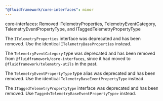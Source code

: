 ```yaml
---
"@fluidframework/core-interfaces": minor
---
```


core-interfaces: Removed ITelemetryProperties, TelemetryEventCategory, TelemetryEventPropertyType, and ITaggedTelemetryPropertyType

The `ITelemetryProperties` interface was deprecated and has been removed.
Use the identical `ITelemetryBaseProperties` instead.

The `TelemetryEventCategory` type was deprecated and has been removed from `@fluidframework/core-interfaces`, since
it had moved to `@fluidframework/telemetry-utils` in the past.

The `TelemetryEventPropertyType` type alias was deprecated and has been removed.
Use the identical `TelemetryBaseEventPropertyType` instead.

The `ITaggedTelemetryPropertyType` interface was deprecated and has been removed.
Use `Tagged<TelemetryBaseEventPropertyType>` instead.

